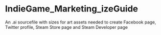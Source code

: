 # IndieGame_Marketing_izeGuide
An .ai sourcefile with sizes for art assets needed to create Facebook page, Twitter profile, Steam Store page and Steam Developer page
